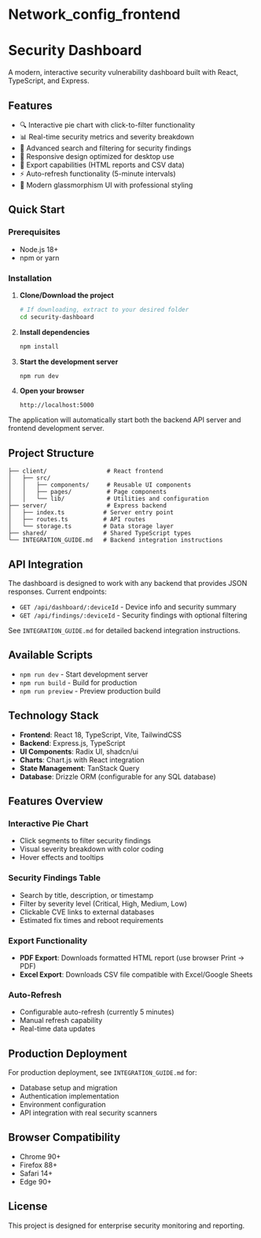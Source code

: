 # Network_config_frontend

# Security Dashboard

A modern, interactive security vulnerability dashboard built with React, TypeScript, and Express.

## Features

- 🔍 Interactive pie chart with click-to-filter functionality
- 📊 Real-time security metrics and severity breakdown
- 🔎 Advanced search and filtering for security findings
- 📱 Responsive design optimized for desktop use
- 📄 Export capabilities (HTML reports and CSV data)
- ⚡ Auto-refresh functionality (5-minute intervals)
- 🎨 Modern glassmorphism UI with professional styling

## Quick Start

### Prerequisites
- Node.js 18+ 
- npm or yarn

### Installation

1. **Clone/Download the project**
   ```bash
   # If downloading, extract to your desired folder
   cd security-dashboard
   ```

2. **Install dependencies**
   ```bash
   npm install
   ```

3. **Start the development server**
   ```bash
   npm run dev
   ```

4. **Open your browser**
   ```
   http://localhost:5000
   ```

The application will automatically start both the backend API server and frontend development server.

## Project Structure

```
├── client/                 # React frontend
│   ├── src/
│   │   ├── components/     # Reusable UI components
│   │   ├── pages/          # Page components
│   │   └── lib/            # Utilities and configuration
├── server/                 # Express backend
│   ├── index.ts           # Server entry point
│   ├── routes.ts          # API routes
│   └── storage.ts         # Data storage layer
├── shared/                # Shared TypeScript types
└── INTEGRATION_GUIDE.md   # Backend integration instructions
```

## API Integration

The dashboard is designed to work with any backend that provides JSON responses. Current endpoints:

- `GET /api/dashboard/:deviceId` - Device info and security summary
- `GET /api/findings/:deviceId` - Security findings with optional filtering

See `INTEGRATION_GUIDE.md` for detailed backend integration instructions.

## Available Scripts

- `npm run dev` - Start development server
- `npm run build` - Build for production
- `npm run preview` - Preview production build

## Technology Stack

- **Frontend**: React 18, TypeScript, Vite, TailwindCSS
- **Backend**: Express.js, TypeScript
- **UI Components**: Radix UI, shadcn/ui
- **Charts**: Chart.js with React integration
- **State Management**: TanStack Query
- **Database**: Drizzle ORM (configurable for any SQL database)

## Features Overview

### Interactive Pie Chart
- Click segments to filter security findings
- Visual severity breakdown with color coding
- Hover effects and tooltips

### Security Findings Table
- Search by title, description, or timestamp
- Filter by severity level (Critical, High, Medium, Low)
- Clickable CVE links to external databases
- Estimated fix times and reboot requirements

### Export Functionality
- **PDF Export**: Downloads formatted HTML report (use browser Print → PDF)
- **Excel Export**: Downloads CSV file compatible with Excel/Google Sheets

### Auto-Refresh
- Configurable auto-refresh (currently 5 minutes)
- Manual refresh capability
- Real-time data updates

## Production Deployment

For production deployment, see `INTEGRATION_GUIDE.md` for:
- Database setup and migration
- Authentication implementation
- Environment configuration
- API integration with real security scanners

## Browser Compatibility

- Chrome 90+
- Firefox 88+
- Safari 14+
- Edge 90+

## License

This project is designed for enterprise security monitoring and reporting.
